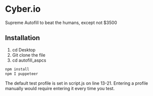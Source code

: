 # Cyber.io

Supreme Autofill to beat the humans, except not $3500

## Installation

1. cd Desktop
1. Git clone the file
2. cd autofill_aspcs

```bash
npm install
npm I puppeteer
```






The default test profile is set in script.js on line 13-21. Entering a profile manually would require entering it every time you test. 
